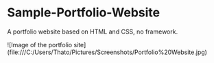 # Sample-Portfolio-Website
A portfolio website based on HTML and CSS, no framework. 

![Image of the portfolio site] (file:///C:/Users/Thato/Pictures/Screenshots/Portfolio%20Website.jpg)
